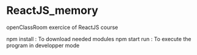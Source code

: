 # ReactJS_memory
openClassRoom exercice of ReactJS course

npm install : To download needed modules
npm start run : To execute the program in developper mode

